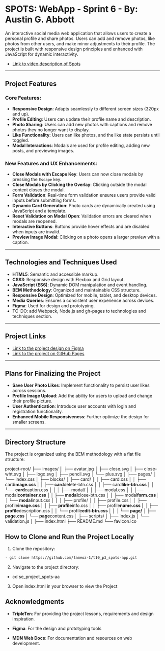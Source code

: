 # SPOTS: WebApp - Sprint 6 - By: Austin G. Abbott

An interactive social media web application that allows users to create a personal profile and share photos. Users can add and remove photos, like photos from other users, and make minor adjustments to their profile. The project is built with responsive design principles and enhanced with JavaScript for dynamic interactivity.

- [Link to video description of Spots](https://www.loom.com/share/4756a4c486f5479fa37e97b66b8737bf?sid=01bce196-b1d4-49b0-822d-561ff3ccd0fdgit)

---

## Project Features

### Core Features:

- **Responsive Design**: Adapts seamlessly to different screen sizes (320px and up).
- **Profile Editing**: Users can update their profile name and description.
- **Photo Sharing**: Users can add new photos with captions and remove photos they no longer want to display.
- **Like Functionality**: Users can like photos, and the like state persists until toggled.
- **Modal Interactions**: Modals are used for profile editing, adding new posts, and previewing images.

### New Features and UX Enhancements:

- **Close Modals with Escape Key**: Users can now close modals by pressing the `Escape` key.
- **Close Modals by Clicking the Overlay**: Clicking outside the modal content closes the modal.
- **Form Validation**: Real-time form validation ensures users provide valid inputs before submitting forms.
- **Dynamic Card Generation**: Photo cards are dynamically created using JavaScript and a template.
- **Reset Validation on Modal Open**: Validation errors are cleared when modals are reopened.
- **Interactive Buttons**: Buttons provide hover effects and are disabled when inputs are invalid.
- **Preview Image Modal**: Clicking on a photo opens a larger preview with a caption.

---

## Technologies and Techniques Used

- **HTML5**: Semantic and accessible markup.
- **CSS3**: Responsive design with Flexbox and Grid layout.
- **JavaScript (ES6)**: Dynamic DOM manipulation and event handling.
- **BEM Methodology**: Organized and maintainable CSS structure.
- **Responsive Design**: Optimized for mobile, tablet, and desktop devices.
- **Media Queries**: Ensures a consistent user experience across devices.
- **Figma**: Used for design and prototyping.
- TO-DO: add Webpack, Node.js and gh-pages to technologies and techniques section.

---

## Project Links

- [Link to the project design on Figma](https://www.figma.com/file/BBNm2bC3lj8QQMHlnqRsga/Sprint-3-Project-%E2%80%94-Spots?type=design&node-id=2%3A60&mode=design&t=afgNFybdorZO6cQo-1)
- [Link to the project on GitHub Pages](https://fameoz-1.github.io/se_project_spots-aa/)

---

## Plans for Finalizing the Project

- **Save User Photo Likes**: Implement functionality to persist user likes across sessions.
- **Profile Image Upload**: Add the ability for users to upload and change their profile picture.
- **User Authentication**: Introduce user accounts with login and registration functionality.
- **Enhanced Mobile Responsiveness**: Further optimize the design for smaller screens.

---

## Directory Structure

The project is organized using the BEM methodology with a flat file structure:

project-root/
├── images/
│ ├── avatar.jpg
│ ├── close.svg
│ ├── close-wht.svg
│ ├── logo.svg
│ ├── pencil.svg
│ └── plus.svg
│
├── pages/
│ └── index.css
│
├── blocks/
│ ├── card/
│ │ ├── card.css
│ │ ├── card**image.css
│ │ ├── card**delete-btn.css
│ │ ├── card**like-btn.css
│ │ └── card**caption.css
│ │
│ ├── modal/
│ │ ├── modal.css
│ │ ├── modal**container.css
│ │ ├── modal**close-btn.css
│ │ ├── modal**form.css
│ │ └── modal**input.css
│ │
│ ├── profile/
│ │ ├── profile.css
│ │ ├── profile**image.css
│ │ ├── profile**info.css
│ │ ├── profile**name.css
│ │ ├── profile**description.css
│ │ └── profile**edit-btn.css
│ │
│ └── page/
│ ├── page.css
│ └── page**content.css
│
├── scripts/
│ ├── index.js
│ └── validation.js
│
├── index.html
├── README.md
└── favicon.ico

## How to Clone and Run the Project Locally

1. Clone the repository:

```bash
- git clone https://github.com/fameoz-1/t10_p3_spots-app.git
```

2. Navigate to the project directory:

- cd se_project_spots-aa

3. Open index.html in your browser to view the Project

## Acknowledgments

- **TripleTen**: For providing the project lessons, requirements and design inspiration.

- **Figma**: For the design and prototyping tools.

- **MDN Web Docs**: For documentation and resources on web development.
